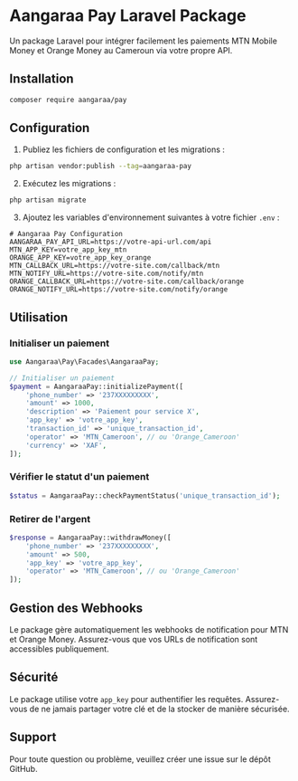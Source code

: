 # Aangaraa Pay Laravel Package

Un package Laravel pour intégrer facilement les paiements MTN Mobile Money et Orange Money au Cameroun via votre propre API.

## Installation

```bash
composer require aangaraa/pay
```

## Configuration

1. Publiez les fichiers de configuration et les migrations :

```bash
php artisan vendor:publish --tag=aangaraa-pay
```

2. Exécutez les migrations :

```bash
php artisan migrate
```

3. Ajoutez les variables d'environnement suivantes à votre fichier `.env` :

```env
# Aangaraa Pay Configuration
AANGARAA_PAY_API_URL=https://votre-api-url.com/api
MTN_APP_KEY=votre_app_key_mtn
ORANGE_APP_KEY=votre_app_key_orange
MTN_CALLBACK_URL=https://votre-site.com/callback/mtn
MTN_NOTIFY_URL=https://votre-site.com/notify/mtn
ORANGE_CALLBACK_URL=https://votre-site.com/callback/orange
ORANGE_NOTIFY_URL=https://votre-site.com/notify/orange
```

## Utilisation

### Initialiser un paiement

```php
use Aangaraa\Pay\Facades\AangaraaPay;

// Initialiser un paiement
$payment = AangaraaPay::initializePayment([
    'phone_number' => '237XXXXXXXXX',
    'amount' => 1000,
    'description' => 'Paiement pour service X',
    'app_key' => 'votre_app_key',
    'transaction_id' => 'unique_transaction_id',
    'operator' => 'MTN_Cameroon', // ou 'Orange_Cameroon'
    'currency' => 'XAF',
]);
```

### Vérifier le statut d'un paiement

```php
$status = AangaraaPay::checkPaymentStatus('unique_transaction_id');
```

### Retirer de l'argent

```php
$response = AangaraaPay::withdrawMoney([
    'phone_number' => '237XXXXXXXXX',
    'amount' => 500,
    'app_key' => 'votre_app_key',
    'operator' => 'MTN_Cameroon', // ou 'Orange_Cameroon'
]);
```

## Gestion des Webhooks

Le package gère automatiquement les webhooks de notification pour MTN et Orange Money. Assurez-vous que vos URLs de notification sont accessibles publiquement.

## Sécurité

Le package utilise votre `app_key` pour authentifier les requêtes. Assurez-vous de ne jamais partager votre clé et de la stocker de manière sécurisée.

## Support

Pour toute question ou problème, veuillez créer une issue sur le dépôt GitHub.
